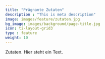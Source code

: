 ```yaml
---
title: "Prägnante Zutaten"
description : "This is meta description"
image: images/feature/zutaten.jpg
bg_image: images/background/page-title.jpg
icon: ti-layout-grid3
type : feature
weight: 10
---
```


Zutaten. Hier steht ein Text.